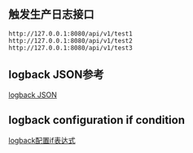 ## 触发生产日志接口

```text
http://127.0.0.1:8080/api/v1/test1
http://127.0.0.1:8080/api/v1/test2
http://127.0.0.1:8080/api/v1/test3
```

## logback JSON参考
[logback JSON](https://github.com/logstash/logstash-logback-encoder)

## logback configuration if condition
[logback配置if表达式](https://blog.csdn.net/wushengjun753/article/details/109510794)